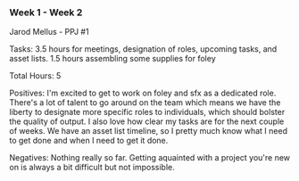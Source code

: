 ### Week 1 - Week 2
Jarod Mellus - PPJ #1

Tasks: 3.5 hours for meetings, designation of roles, upcoming tasks, and asset lists.
       1.5 hours assembling some supplies for foley

Total Hours: 5

Positives: I'm excited to get to work on foley and sfx as a dedicated role. There's a lot of talent to go around on the team which means we have the liberty to designate more specific roles to individuals, which should bolster the quality of output. I also love how clear my tasks are for the next couple of weeks. We have an asset list timeline, so I pretty much know what I need to get done and when I need to get it done.

Negatives:
Nothing really so far. Getting aquainted with a project you're new on is always a bit difficult but not impossible. 
